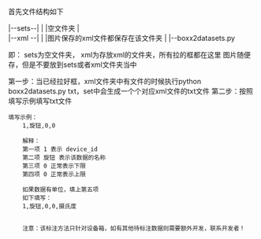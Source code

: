 首先文件结构如下

|--sets--|
|        |空文件夹
|        
|--xml --|
|        |图片保存的xml文件都保存在该文件夹
|
|--boxx2datasets.py

即：
sets为空文件夹，
xml为存放xml的文件夹，所有拉的框都在这里
图片随便存，但是不要放到sets或者xml文件夹当中

第一步：当已经拉好框，xml文件夹中有文件的时候执行python boxx2datasets.py txt，set中会生成一个个对应xml文件的txt文件
第二步：按照填写示例填写txt文件

    填写示例：
        1,旋钮,0,0

        解释：
        第一项 1 表示 device_id
        第二项 旋钮 表示该数据的名称
        第三项 0 正常表示下限
        第四项 0 正常表示上限

        如果数据有单位，填上第五项
        如下填写：
        1,旋钮,0,0,摄氏度


        注意：该标注方法只针对设备箱，如有其他待标注数据则需要额外开发，联系开发者！
